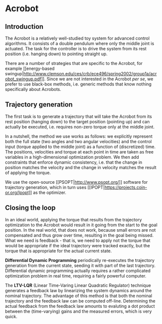 Acrobot
=======

Introduction
------------
The Acrobot is a relatively well-studied toy system for advanced control algorithms. It consists of a double pendulum where only the middle joint is actuated. The task for the controller is to drive the system from its rest position (i.e. hanging down) to pointing straight up.

There are a number of strategies that are specific to the Acrobot, for example [[energy-based swingup|http://www.clemson.edu/ces/crb/ece496/spring2002/group1a/acrobot_swingup.pdf]]. Since we are not interested in the Acrobot _per se_, we prefer to use black-box methods, i.e. generic methods that know nothing specifically about Acrobots.

Trajectory generation
---------------------
The first task is to generate a trajectory that will take the Acrobot from its rest position (hanging down) to the target position (pointing up) and can actually be executed, i.e. requires non-zero torque only at the middle joint.

In a nutshell, the method we use works as follows: we explicitly represent both the full state (two angles and two angular velocities) and the control input (torque applied to the middle joint) as a function of (discretized) time. The positions, velocities and torque at each point in time are taken as free variables in a high-dimensional optimization problem. We then add constraints that enforce dynamic consistency, i.e. that the change in position matches the velocity and the change in velocity matches the result of applying the torque.

We use the open-source [[PSOPT|http://www.psopt.org/]] software for trajectory generation, which in turn uses [[IPOPT|https://projects.coin-or.org/Ipopt]] as the optimizer.

Closing the loop
----------------
In an ideal world, applying the torque that results from the trajectory optimization to the Acrobot would result in it going from the start to the goal position. In the real world, that does not work, because small errors are not compensated and thus grow over time, resulting in the goal being missed. What we need is feedback - that is, we need to apply not the torque that would be appropriate if the ideal trajectory were tracked exactly, but the torque that is appropriate for the actual current state.

__Differential Dynamic Programming__ periodically re-executes the trajectory generation from the current state, seeding it with part of the last trajectory. Differential dynamic programming actually requires a rather complicated optimization problem in real time, requiring a fairly powerful computer.

The __LTV-LQR__ (Linear Time-Varing Linear Quadratic Regulator) technique generates a feedback law by linearizing the system dynamics around the nominal trajectory. The advantage of this method is that both the nominal trajectory and the feedback law can be computed off-line. Determining the actual feedback from the feedback law amounts to evaluting a dot product between the (time-varying) gains and the measured errors, which is very quick.